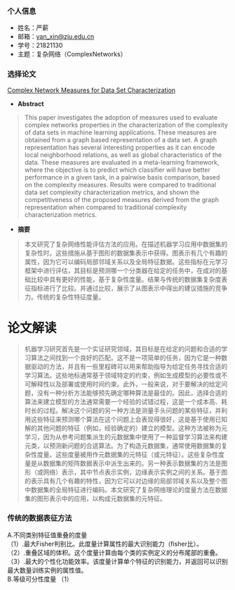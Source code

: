 ### 个人信息
 - 姓名：严薪
 - 邮箱：yan_xin@zju.edu.cn
 - 学号：21821130
 - 主题：复杂网络（ComplexNetworks）
 
 ### 选择论文
 
 [Complex Network Measures for Data Set Characterization](https://ieeexplore.ieee.org/stamp/stamp.jsp?tp=&arnumber=6726419)
 
 * **Abstract**
 >This paper investigates the adoption of measures used to evaluate complex networks properties 
 in the characterization of the complexity of data sets in machine learning applications. These measures
 are obtained from a graph based representation of a data set. A graph representation has several 
 interesting properties as it can encode local neighborhood relations, as well as global characteristics
 of the data. These measures are evaluated in a meta-learning framework, where the objective is to predict
 which classifier will have better performance in a given task, in a pairwise basis comparison, based on 
 the complexity measures. Results were compared to traditional data set complexity characterization metrics,
 and shown the competitiveness of the proposed measures derived from the graph representation when compared
 to traditional complexity characterization metrics.
 
 * **摘要**
 >本文研究了复杂网络性能评估方法的应用。在描述机器学习应用中数据集的复杂性时。这些措施从基于图形的数据集表示中获得。图表示有几个有趣的属性，因为它可以编码局部邻域关系以及全局特征数据。这些指标在元学习框架中进行评估，其目标是预测哪一个分类器在给定的任务中，在成对的基础比较中具有更好的性能，基于复杂性度量。结果与传统的数据集复杂度表征指标进行了比较。并通过比较，展示了从图表示中得出的建议措施的竞争力。传统的复杂性特征度量。
 
 # 论文解读
 
>机器学习研究首先是一个实证研究领域，其目标是在给定的问题和合适的学习算法之间找到一个良好的匹配。这不是一项简单的任务，因为它是一种数据驱动的方法，并且有一些里程碑可以用来帮助指导为给定任务寻找合适的学习算法。这些地标通常基于领域特定的约束，例如生成模型的必要性或不可解释性以及部署或使用时间约束。此外，一般来说，对于要解决的给定问题，没有一种分析方法能够预先确定哪种算法是最佳的。因此，选择合适的算法来建立模型的方法通常需要一个经验的试错过程，这是一个成本高、耗时长的过程。解决这个问题的另一种方法是测量手头问题的某些特征，并利用这些特征来预测哪个算法在这个问题上会表现得很好，这是基于使用已知解的其他问题的特征（例如，经验确定的）建立的模型。这种方法被称为元学习，因为从参考问题集派生的元数据集中使用了一种监督学习算法来构建元类，以预测新问题的合适算法。为了构造元数据集，通常使用数据集的复杂性度量。这些度量被用作元数据集的元特征（或元特征）。这些复杂性度量是从数据集的矩阵数据表示中派生出来的。另一种表示数据集的方法是图形（或网络）表示，其中节点表示实例，边缘表示实例之间的关系。基于图的表示具有几个有趣的特性，因为它可以对边缘的局部邻域关系以及整个图中数据集的全局特征进行编码。本文研究了复杂网络理论的度量方法在数据集的图形表示中的应用，以构成元数据集的元特征。
 
 ### 传统的数据表征方法
 A.不同类别特征值重叠的度量  
 （1）.最大Fisher判别比。此度量计算属性的最大识别能力（fisher比）。  
 （2）.重叠区域的体积。这个度量计算由每个类的实例定义的分布尾部的重叠。  
 （3）.最大的个性化功能效率。该度量计算单个特征的识别能力，并返回可以识别最大数量训练实例的属性值。  
 B.等级可分性度量
 （1）
